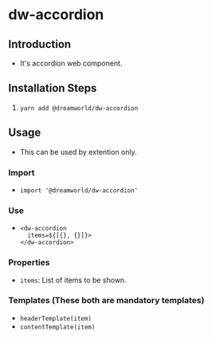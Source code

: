 # dw-accordion
## Introduction
- It's accordion web component.

## Installation Steps
1. `yarn add @dreamworld/dw-accordion`

## Usage
- This can be used by extention only.
### Import
- `import '@dreamworld/dw-accordion'`

### Use
- ```
  <dw-accordion 
    items=${[{}, {}]}>
  </dw-accordion>
  ```

### Properties
- `items`: List of items to be shown.
### Templates (These both are mandatory templates)
- `headerTemplate(item)`
- `contentTemplate(item)`